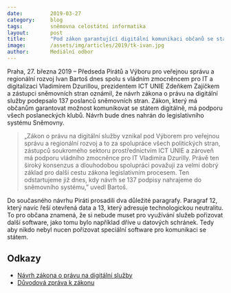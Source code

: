 ```yaml
---
date:         2019-03-27
category:     blog
tags:         sněmovna celostátní informatika
layout:       post
title:        "Pod zákon garantující digitální komunikaci občanů se státem se podepsalo 137 poslanců"
image:        /assets/img/articles/2019/tk-ivan.jpg
author:       Mediální odbor
---
```


Praha, 27. března 2019 – Předseda Pirátů a Výboru pro veřejnou správu a regionální rozvoj Ivan Bartoš dnes spolu s vládním zmocněncem pro IT a digitalizaci Vladimírem Dzurillou, prezidentem ICT UNIE Zdeňkem Zajíčkem a zástupci sněmovních stran oznámil, že návrh zákona o právu na digitální služby podepsalo 137 poslanců sněmovních stran. Zákon, který má občanům garantovat možnost komunikovat se státem digitálně, má podporu všech poslaneckých klubů. Návrh bude dnes nahrán do legislativního systému Sněmovny.

> „Zákon o právu na digitální služby vznikal pod Výborem pro veřejnou správu a regionální rozvoj a to za spolupráce všech politických stran, zástupců soukromého sektoru prostřednictvím ICT UNIE a zároveň má podporu vládního zmocněnce pro IT Vladimíra Dzurilly. Právě ten široký konsenzus a dlouhodobou spolupráci považuji za velmi dobrý základ pro další cestu zákona legislativním procesem. Ten odstartujeme již dnes, kdy návrh se 137 podpisy nahrajeme do sněmovního systému,” uvedl Bartoš. 

Do současného návrhu Piráti prosadili dva důležité paragrafy. Paragraf 12, který navíc řeší otevřená data a 13, který adresuje technologickou neutralitu. To pro občana znamená, že si nebude muset pro využívání služeb pořizovat další software, jako tomu bylo například dříve u datových schránek. Tedy aby nikdo nebyl nucen pořizovat speciální software pro komunikaci se státem.

## Odkazy 

* [Návrh zákona o právu na digitální služby](https://github.com/pirati-web/pirati.cz/raw/gh-pages/assets/pdf/zz-zakon.pdf)
* [Důvodová zpráva k zákonu](https://github.com/pirati-web/pirati.cz/raw/gh-pages/assets/pdf/zz-duvodova-zprava.pdf)
